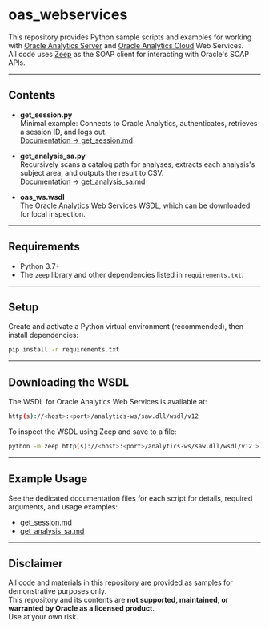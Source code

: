 # oas_webservices

This repository provides Python sample scripts and examples for working with [Oracle Analytics Server](https://docs.oracle.com/en/middleware/bi/analytics-server/developer_guide_oas/soap-apis.html) and [Oracle Analytics Cloud](https://docs.oracle.com/en/cloud/paas/analytics-cloud/acsdv/soap-apis.html) Web Services.  
All code uses [Zeep](https://docs.python-zeep.org/en/master/) as the SOAP client for interacting with Oracle's SOAP APIs.

---

## Contents

- **get_session.py**  
  Minimal example: Connects to Oracle Analytics, authenticates, retrieves a session ID, and logs out.  
  [Documentation → get_session.md](get_session.md)

- **get_analysis_sa.py**  
  Recursively scans a catalog path for analyses, extracts each analysis's subject area, and outputs the result to CSV.  
  [Documentation → get_analysis_sa.md](get_analysis_sa.md)

- **oas_ws.wsdl**  
  The Oracle Analytics Web Services WSDL, which can be downloaded for local inspection.

---

## Requirements

- Python 3.7+
- The `zeep` library and other dependencies listed in `requirements.txt`.

---

## Setup

Create and activate a Python virtual environment (recommended), then install dependencies:

```bash
pip install -r requirements.txt
```

---

## Downloading the WSDL

The WSDL for Oracle Analytics Web Services is available at:

```sh
http(s)://<host>:<port>/analytics-ws/saw.dll/wsdl/v12
```

To inspect the WSDL using Zeep and save to a file:

```bash
python -m zeep http(s)://<host>:<port>/analytics-ws/saw.dll/wsdl/v12 > oas_ws.wsdl 
```

---

## Example Usage

See the dedicated documentation files for each script for details, required arguments, and usage examples:

- [get_session.md](get_session.md)
- [get_analysis_sa.md](get_analysis_sa.md)

---

## Disclaimer

All code and materials in this repository are provided as samples for demonstrative purposes only.  
This repository and its contents are **not supported, maintained, or warranted by Oracle as a licensed product**.  
Use at your own risk.
